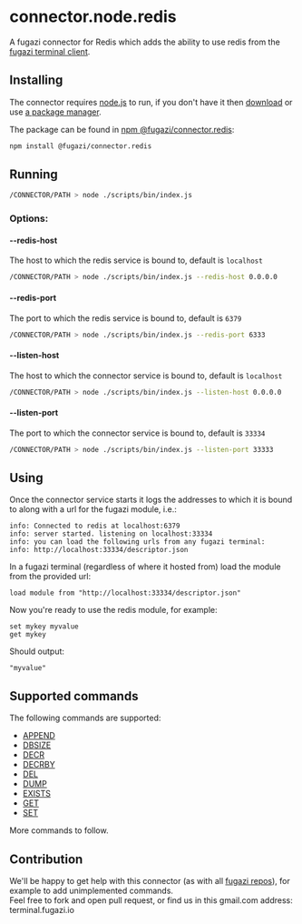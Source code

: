 # connector.node.redis

A fugazi connector for Redis which adds the ability to use redis from the [fugazi terminal client](https://github.com/fugazi-io/webclient).

## Installing
The connector requires [node.js](https://nodejs.org/en/) to run, if you don't have it then [download](https://nodejs.org/en/download/) or use [a package manager](https://nodejs.org/en/download/package-manager/).  

The package can be found in [npm @fugazi/connector.redis](https://www.npmjs.com/package/@fugazi/connector.redis):
```bash
npm install @fugazi/connector.redis
```

## Running
```bash
/CONNECTOR/PATH > node ./scripts/bin/index.js
```

### Options:
#### --redis-host
The host to which the redis service is bound to, default is `localhost`
```bash
/CONNECTOR/PATH > node ./scripts/bin/index.js --redis-host 0.0.0.0
```

#### --redis-port
The port to which the redis service is bound to, default is `6379`
```bash
/CONNECTOR/PATH > node ./scripts/bin/index.js --redis-port 6333
```

#### --listen-host
The host to which the connector service is bound to, default is `localhost`
```bash
/CONNECTOR/PATH > node ./scripts/bin/index.js --listen-host 0.0.0.0
```

#### --listen-port
The port to which the connector service is bound to, default is `33334`
```bash
/CONNECTOR/PATH > node ./scripts/bin/index.js --listen-port 33333
```

## Using
Once the connector service starts it logs the addresses to which it is bound to along with a url for the fugazi module, i.e.:
```
info: Connected to redis at localhost:6379
info: server started. listening on localhost:33334
info: you can load the following urls from any fugazi terminal:
info: http://localhost:33334/descriptor.json
```

In a fugazi terminal (regardless of where it hosted from) load the module from the provided url:
```
load module from "http://localhost:33334/descriptor.json"
```

Now you're ready to use the redis module, for example:
```
set mykey myvalue
get mykey
```
Should output:
```
"myvalue"
```

## Supported commands
The following commands are supported:
 * [APPEND](https://redis.io/commands/append)
 * [DBSIZE](https://redis.io/commands/dbsize)
 * [DECR](https://redis.io/commands/decr)
 * [DECRBY](https://redis.io/commands/decrby)
 * [DEL](https://redis.io/commands/del)
 * [DUMP](https://redis.io/commands/dump)
 * [EXISTS](https://redis.io/commands/exists)
 * [GET](https://redis.io/commands/get)
 * [SET](https://redis.io/commands/set)
 
More commands to follow.

## Contribution

We'll be happy to get help with this connector (as with all [fugazi repos](https://github.com/fugazi-io)), for example to 
add unimplemented commands.  
Feel free to fork and open pull request, or find us in this gmail.com address: terminal.fugazi.io
